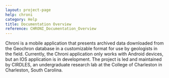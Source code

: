 ```yaml
---
layout: project-page
help: chroni
category: Help
title: Documentation Overview
reference: CHRONI_Documentation_Overview
---
```


Chroni is a mobile application that presents archived data downloaded from the Geochron database in a customizable format for use by geologists in the field. Currently, the Chroni application only works with Android devices, but an IOS application is in development. The project is led and maintained by CIRDLES, an undergraduate research lab at the College of Charleston in Charleston, South Carolina.

